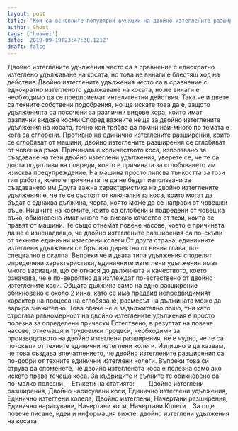 ```yaml
---
layout: post
title: 'Кои са основните популярни функции на двойно изтеглените разширения?'
author: Ghost
tags: ['huawei']
date: '2019-09-19T23:47:38.121Z'
draft: false
---
```


Двойно изтеглените удължения често са в сравнение с еднократно изтеглено удължаване на косата, но това не винаги е блестящ ход на действие.Двойно изтеглените удължения често са в сравнение с еднократно изтегленото удължаване на косата, но не винаги е необходимо да се предприемат интелигентни действия. Така че и двете са техните собствени подобрения, но ще искате това да е, защото удълженията са посочени за различни видове хора, които имат различни видове косми.Според важните неща за двойно изтеглените удължения на косата, точно кой трябва да помни най-много по темата е кога са сглобени. Противно на единично изтеглените разширения, които се сглобяват от машини, двойно изтеглените разширения се сглобяват от човешка ръка. Причината е количеството коса, използвано за създаване на тези двойно изтеглени удължения, уверете се, че те са доста податливи на повреди, което е причината за сглобяването им изисква предупреждение. На машина просто липсва тънкостта за този тип работа, което е причината те да не бъдат използвани за създаването им.Друга важна характеристика на двойно изтеглените удължения е, че те се състоят от ключалки за коса, които могат да бъдат с еднаква дължина, черта, която може да се направи от човешки ръце. Нишките на космите, които са сглобени и подредени от човешка ръка, обикновено имат много по-високо качество от тези, които се правят от машини. Те също отнемат повече часове, което е причината да не е изненадващо, че двойно изтеглените разширения са по-скъпи от техните единични изтеглени колеги.От друга страна, единичните изтеглени удължения се бръснат директно от нечия глава, по-специално в скалпа. Въпреки че и двата типа удължения споделят определени характеристики, единичните изтеглени удължения имат много вариации, що се отнася до дължината и качеството, което означава, че е по-вероятно да изглеждат по-естествено от двойно изтеглените коси. Общата дължина само на едно разширение обикновено е около 2 инча, като се има предвид непредвидимият характер на процеса на сглобяване, размерът на дължината може да варира значително. Това обаче не е задължително лошо, тъй като строгата равномерност на двойно изтеглените удължения е просто полезна за определени прически.Естествено, в резултат на повече часове, отнемащи и трудоемки процеси, необходими за производството на двойно изтеглени разширения, не е чудно, че те са по-скъпи от техните единични изтеглени колеги. Излишно е да казвам, че това създава впечатлението, че двойно изтеглените разширения са по-добри от техните единични изтеглени колеги. Въпреки това си струва да споменете, че двойно изтеглената коса е полезна само ако искате права течаща коса. За къдриците и вълните те обикновено са по-малко полезни.    Етикети на статията:        Двойно изтеглени разширения, Двойно нарисувани коси, Единично изтеглени удължения, Единично изтеглени колела, Двойно изтеглени, Начертани разширения, Единично нарисувани, Начертани коси, Начертани Колеги    За още повече писане, идеи и информация вижте: двойно изтеглени удължения на косата

